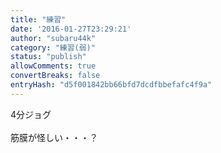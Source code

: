 ```yaml
---
title: "練習"
date: '2016-01-27T23:29:21'
author: "subaru44k"
category: "練習(弱)"
status: "publish"
allowComments: true
convertBreaks: false
entryHash: "d5f001842bb66bfd7dcdfbbefafc4f9a"
---
```

4分ジョグ<br>
<br>
筋膜が怪しい・・・？
